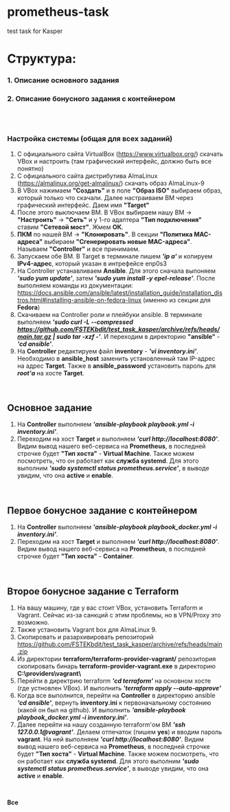 # prometheus-task
test task for Kasper

# Структура: 
 ### 1. Описание основного задания
 ### 2. Описание бонусного задания с контейнером
 
<br>
<br>

### Настройка системы (общая для всех заданий)
1. С официального сайта VirtualBox (https://www.virtualbox.org/) скачать VBox и настроить (там графический интерфейс, должно быть все понятно)
2. С официального сайта дистрибутива AlmaLinux (https://almalinux.org/get-almalinux/) скачать образ AlmaLinux-9
3. В VBox нажимаем **"Создать"** и в поле **"Образ ISO"** выбираем образ, который только что скачали. Далее настраиваем ВМ через графический интерфейс. Даем имя **"Target"**
4. После этого выключаем ВМ. В VBox выбираем нашу ВМ -> **"Настроить"** -> **"Сеть"** и у 1-го адаптера **"Тип подключения"** ставим **"Сетевой мост"**. Жмем **ОК**.
5. **ПКМ** по нашей ВМ -> **"Клонировать"**. В секции **"Политика MAC-адреса"** выбираем **"Сгенерировать новые MAC-адреса"**. Называем **"Controller"** и все принимаем.
6. Запускаем обе ВМ. В Target в терминале пишем ***'ip a'*** и копируем **IPv4-адрес**, который указан в интрефейсе enp0s3
7. На Controller устанавливаем **Ansible**. Для этого сначала выпоняем ***'sudo yum update'***, затем ***'sudo yum install -y epel-release'***. После выполняем команды из документации: https://docs.ansible.com/ansible/latest/installation_guide/installation_distros.html#installing-ansible-on-fedora-linux (именно из секции для **Fedora**)
8. Скачиваем на Controller роли и плейбуки ansible. В терминале выполняем ***'sudo curl -L --compressed https://github.com/FSTEKbdit/test_task_kasper/archive/refs/heads/main.tar.gz | sudo tar -xzf -'***. И переходим в директорию **"ansible"** - ***'cd ansible'***.
9. На **Controller** редактируем файл **inventory** - ***'vi inventory.ini'***. Необходимо в **ansible_host** заменить установленный там IP-адрес на адрес **Target**. Также в **ansible_password** установить пароль для ***root'а*** на хосте **Target**.

<br>

## Основное задание
1. На **Controller** выполняем ***'ansible-playbook playbook.yml -i inventory.ini'***.
2. Переходим на хост **Target** и выполняем ***'curl http://localhost:8080'***. Видим вывод нашего веб-сервиса на **Prometheus**, в последней строчке будет **"Тип хоста"** - **Virtual Machine**. Также можем посмотреть, что он работает как **служба systemd**. Для этого выполним ***'sudo systemctl status prometheus.service'***, в выводе увидим, что она **active** и **enable**.

<br>

## Первое бонусное задание с контейнером
1. На **Controller** выполняем ***'ansible-playbook playbook_docker.yml -i inventory.ini'***.
2. Переходим на хост **Target** и выполняем ***'curl http://localhost:8080'***. Видим вывод нашего веб-сервиса на **Prometheus**, в последней строчке будет **"Тип хоста"** - **Container**.

<br>

## Второе бонусное задание с Terraform
1. На вашу машину, где у вас стоит VBox, установить Terraform и Vagrant. Сейчас из-за санкций с этим проблемы, но в VPN/Proxy это возможно.
2. Также установить Vagrant box для AlmaLinux 9.
3. Скопировать и разархивировать репозиторий https://github.com/FSTEKbdit/test_task_kasper/archive/refs/heads/main.zip
4. Из директории **terraform/terraform-provider-vagrant/** репозитория скопировать бинарь **terraform-provider-vagrant.exe** в директорию **C:\providers\vagrant\\**
5. Перейти в директрию terraform ***'cd terraform'*** на основном хосте (где устновлен VBox). И выполнить ***'terraform apply --auto-approve'***
6. Когда все выполнится, перейти на **Controller** в директорию ansible ***'cd ansible'***, вернуть **inventory.ini** к первоначальному состоянию (какой он был на github). И выполнить ***'ansible-playbook playbook_docker.yml -i inventory.ini'***.
7. Далее перейти на нашу созданную terraform'ом ВМ ***'ssh 127.0.0.1@vagrant'***. Делаем отпечаток (пишем **yes**) и вводим пароль **vagrant**. На ней выполняем ***'curl http://localhost:8080'***. Видим вывод нашего веб-сервиса на **Prometheus**, в последней строчке будет **"Тип хоста"** - **Virtual Machine**. Также можем посмотреть, что он работает как **служба systemd**. Для этого выполним ***'sudo systemctl status prometheus.service'***, в выводе увидим, что она **active** и **enable**.

<br>

**Все**
